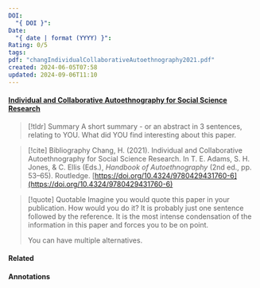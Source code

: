 ```yaml
---
DOI:
  "{ DOI }": 
Date:
  "{ date | format (YYYY) }": 
Rating: 0/5
tags: 
pdf: "changIndividualCollaborativeAutoethnography2021.pdf"
created: 2024-06-05T07:58
updated: 2024-09-06T11:10
---
```



#### [Individual and Collaborative Autoethnography for Social Science Research](changIndividualCollaborativeAutoethnography2021.pdf)


> [!tldr] Summary
> A short summary - or an abstract in 3 sentences, relating to YOU. What did YOU find interesting about this paper. 

> [!cite] Bibliography
>Chang, H. (2021). Individual and Collaborative Autoethnography for Social Science Research. In T. E. Adams, S. H. Jones, & C. Ellis (Eds.), _Handbook of Autoethnography_ (2nd ed., pp. 53–65). Routledge. [https://doi.org/10.4324/9780429431760-6](https://doi.org/10.4324/9780429431760-6)

> [!quote] Quotable
> Imagine you would quote this paper in your publication. How would you do it? It is probably just one sentence followed by the reference. It is the most intense condensation of the information in this paper and forces you to be on point. 
> 
> You can have multiple alternatives. 


#### Related

#### Annotations





